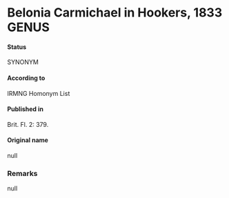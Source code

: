 Belonia Carmichael in Hookers, 1833 GENUS
=======

#### Status
SYNONYM

#### According to
IRMNG Homonym List

#### Published in
Brit. Fl. 2: 379.

#### Original name
null

### Remarks
null